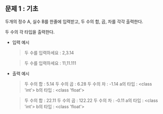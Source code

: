 ## 문제 1 : 기초

두개의 정수 A, 실수 B를 한줄에 입력받고, 두 수의 합, 곱, 차를 각각 출력한다.

두 수의 각 타입을 출력한다.

+ 입력 예시

  > 두 수를 입력하세요 : 2,3.14

  > 두 수를 입력하세요 : 11,11.111

+ 출력 예시

  > 두 수의 합 : 5.14
  > 두 수의 곱 : 6.28
  > 두 수의 차 : -1.14
  > a의 타입 : <class 'int'>
  > b의 타입 : <class 'float'>

  > 두 수의 합 : 22.11
  > 두 수의 곱 : 122.22
  > 두 수의 차 : -0.11
  > a의 타입 : <class 'int'>
  > b의 타입 : <class 'float'>

  